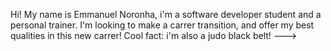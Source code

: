 Hi! My name is Emmanuel Noronha, i'm a software developer student and a personal trainer. 
I'm looking to make a carrer transition, and offer my best qualities in this new carrer!
Cool fact: i'm also a judo black belt! 
--->
